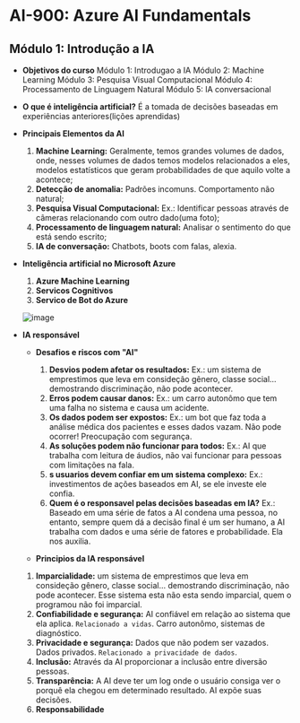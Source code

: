# AI-900: Azure AI Fundamentals

## Módulo 1: Introdução a IA

- **Objetivos do curso**
  Módulo 1: Introdugao a IA
  Módulo 2: Machine Learning
  Módulo 3: Pesquisa Visual Computacional
  Módulo 4: Processamento de Linguagem Natural
  Módulo 5: IA conversacional

- **O que é inteligência artificial?**
É a tomada de decisões baseadas em experiências anteriores(lições aprendidas)

- **Principais Elementos da AI** 
  1. **Machine Learning:** Geralmente, temos grandes volumes de dados, onde, nesses volumes de dados temos modelos relacionados a eles, modelos estatísticos que geram probabilidades de que aquilo volte a acontece;
  2. **Detecção de anomalia:** Padrões incomuns. Comportamento não natural;
  3. **Pesquisa Visual Computacional:** Ex.: Identificar pessoas através de câmeras relacionando com outro dado(uma foto);
  4. **Processamento de linguagem natural:** Analisar o sentimento do que está sendo escrito;
  5. **IA de conversação:** Chatbots, boots com falas, alexia.

- **Inteligência artificial no Microsoft Azure**
  1. **Azure Machine Learning**
  2. **Servicos Cognitivos**
  3. **Servico de Bot do Azure**

  ![image](https://user-images.githubusercontent.com/86172286/191388376-dc6d2f89-83f9-4c04-ab57-99fe334c1d62.png)

- **IA responsável**

  - **Desafios e riscos com "AI"**
    1. **Desvios podem afetar os resultados:** Ex.: um sistema de emprestimos que leva em consideção gênero, classe social... demostrando discriminação, não pode acontecer. 
    2. **Erros podem causar danos:** Ex.: um carro autonômo que tem uma falha no sistema e causa um acidente. 
    3. **Os dados podem ser expostos:** Ex.: um bot que faz toda a análise médica dos pacientes e esses dados vazam. Não pode ocorrer! Preocupação com segurança.
    4. **As soluções podem não funcionar para todos:** Ex.: AI que trabalha com leitura de áudios, não vai funcionar para pessoas com limitações na fala.
    5. **s usuarios devem confiar em um sistema complexo:** Ex.: investimentos de ações baseados em AI, se ele investe ele confia.
    6. **Quem é o responsavel pelas decisões baseadas em IA?** Ex.: Baseado em uma série de fatos a AI condena uma pessoa, no entanto, sempre quem dá a decisão final é um ser humano, a AI trabalha com dados e uma série de fatores e probabilidade. Ela nos auxilia.
    
   - **Principios da IA responsável**
    1. **Imparcialidade:** um sistema de emprestimos que leva em consideção gênero, classe social... demostrando discriminação, não pode acontecer. Esse sistema esta não esta sendo imparcial, quem o programou não foi imparcial.
    2. **Confiabilidade e segurança:** AI confiável em relação ao sistema que ela aplica. `Relacionado a vidas`. Carro autonômo, sistemas de diagnóstico.
    3. **Privacidade e segurança:** Dados que não podem ser vazados. Dados privados. `Relacionado a privacidade de dados`.
    4. **Inclusão:** Através da AI proporcionar a inclusão entre diversão pessoas.
    5. **Transparência:** A AI deve ter um log onde o usuário consiga ver o porquê ela chegou em determinado resultado. AI expõe suas decisões.
    6. **Responsabilidade**
    
